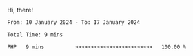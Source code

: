 Hi, there! 

<!--START_SECTION:waka-->

```txt
From: 10 January 2024 - To: 17 January 2024

Total Time: 9 mins

PHP   9 mins          >>>>>>>>>>>>>>>>>>>>>>>>>   100.00 %
```

<!--END_SECTION:waka-->
